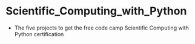 # Scientific_Computing_with_Python

- The five projects to get the free code camp Scientific Computing with Python certification
